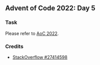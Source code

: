 ## Advent of Code 2022: Day 5
### Task
Please refer to [AoC 2022](https://adventofcode.com/2022/day/5).

### Credits
* [StackOverflow #27414598](https://stackoverflow.com/questions/27414598/)
